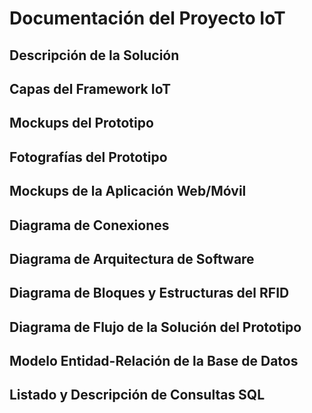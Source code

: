 # Documentación del Proyecto IoT

## Descripción de la Solución

## Capas del Framework IoT

## Mockups del Prototipo


## Fotografías del Prototipo


## Mockups de la Aplicación Web/Móvil


## Diagrama de Conexiones


## Diagrama de Arquitectura de Software


## Diagrama de Bloques y Estructuras del RFID


## Diagrama de Flujo de la Solución del Prototipo


## Modelo Entidad-Relación de la Base de Datos


## Listado y Descripción de Consultas SQL
